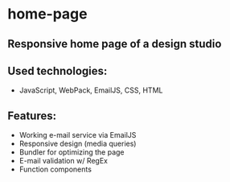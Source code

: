 # home-page
Responsive home page of a design studio
--------
## Used technologies:
- JavaScript, WebPack, EmailJS, CSS, HTML

## Features:
- Working e-mail service via EmailJS
- Responsive design (media queries)
- Bundler for optimizing the page
- E-mail validation w/ RegEx
- Function components
